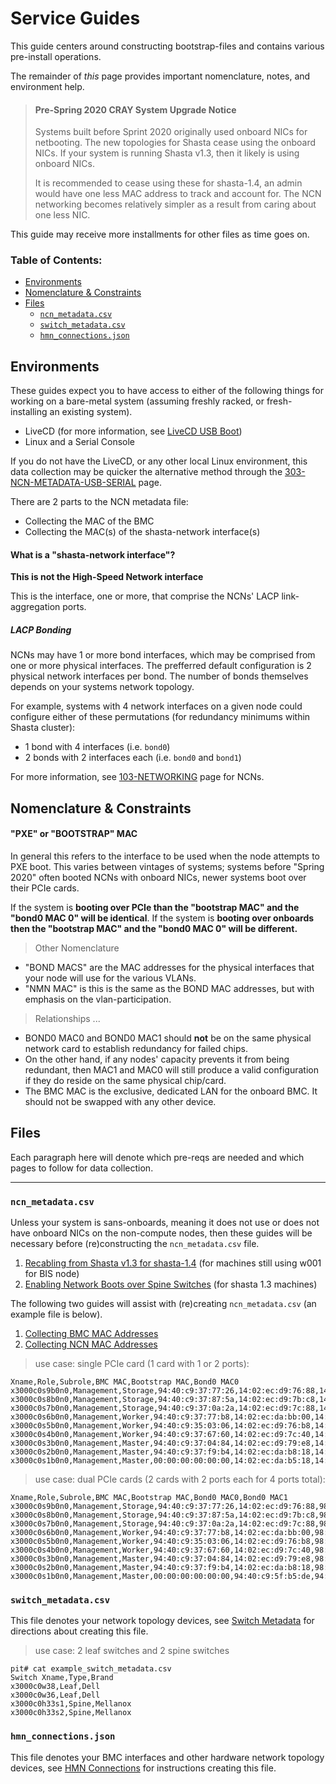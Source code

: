 # Service Guides

This guide centers around constructing bootstrap-files and contains various pre-install operations.

The remainder of _this_ page provides important nomenclature, notes, and environment
help.

>#### Pre-Spring 2020 CRAY System Upgrade Notice
> Systems built before Sprint 2020 originally used onboard NICs for netbooting. The new topologies for Shasta
> cease using the onboard NICs. If your system is running Shasta v1.3, then it likely is using onboard NICs.
>
> It is recommended to cease using these for shasta-1.4, an admin would have one less MAC address to track and account for.
> The NCN networking becomes relatively simpler as a result from caring about one less NIC.

This guide may receive more installments for other files as time goes on.

### Table of Contents:

- [Environments](#environments)
- [Nomenclature & Constraints](#nomenclature--constraints)
- [Files](#files)
    - [`ncn_metadata.csv`](#ncn_metadatacsv)
    - [`switch_metadata.csv`](#switch_metadatacsv)
    - [`hmn_connections.json`](#hmn_connectionsjson)

## Environments

These guides expect you to have access to either of the following things for working on a bare-metal
system (assuming freshly racked, or fresh-installing an existing system).

- LiveCD (for more information, see [LiveCD USB Boot](003-CSM-USB-LIVECD.md))
- Linux and a Serial Console

If you do not have the LiveCD, or any other local Linux environment, this data collection
may be quicker the alternative method through the [303-NCN-METADATA-USB-SERIAL](303-NCN-METADATA-USB-SERIAL.md) page.

There are 2 parts to the NCN metadata file:
- Collecting the MAC of the BMC
- Collecting the MAC(s) of the shasta-network interface(s)

#### What is a "shasta-network interface"?

**This is not the High-Speed Network interface**

This is the interface, one or more, that comprise the NCNs' LACP link-aggregation ports.

##### LACP Bonding
NCNs may have 1 or more bond interfaces, which may be comprised from one or more physical interfaces. The
prefferred default configuration is 2 physical network interfaces per bond. The number 
of bonds themselves depends on your systems network topology.

For example, systems with 4 network interfaces on a given node could configure either of these
permutations (for redundancy minimums within Shasta cluster):
- 1 bond with 4 interfaces (i.e. `bond0`)
- 2 bonds with 2 interfaces each (i.e. `bond0` and `bond1`)

For more information, see [103-NETWORKING](103-NCN-NETWORKING.md) page for NCNs.

## Nomenclature & Constraints

#### "PXE" or "BOOTSTRAP" MAC

In general this refers to the interface to be used when the node attempts to PXE boot. This varies between vintages
of systems; systems before "Spring 2020" often booted NCNs with onboard NICs, newer systems boot over their PCIe cards.

If the system is **booting over PCIe than the "bootstrap MAC" and the "bond0 MAC 0" will be identical**. If the 
system is **booting over onboards then the "bootstrap MAC" and the "bond0 MAC 0" will be different.**

> Other Nomenclature
- "BOND MACS" are the MAC addresses for the physical interfaces that your node will use for the various VLANs.
- "NMN MAC" is this is the same as the BOND MAC addresses, but with emphasis on the vlan-participation.
> Relationships ...
- BOND0 MAC0 and BOND0 MAC1 should **not** be on the same physical network card to establish redundancy for failed chips.
- On the other hand, if any nodes' capacity prevents it from being redundant, then MAC1 and MAC0 will still produce a valid configuration if they do reside on the same physical chip/card.
- The BMC MAC is the exclusive, dedicated LAN for the onboard BMC. It should not be swapped with any other device.

## Files

Each paragraph here will denote which pre-reqs are needed and which pages to follow 
for data collection.

--- 

### `ncn_metadata.csv`

Unless your system is sans-onboards, meaning it does not use or does not have onboard NICs on the non-compute nodes, then these guides will be necessary before (re)constructing the `ncn_metadata.csv` file.
1. [Recabling from Shasta v1.3 for shasta-1.4](309-MOVE-SITE-CONNECTIONS.md) (for machines still using w001 for BIS node)
2. [Enabling Network Boots over Spine Switches](304-NCN-PCIE-NET-BOOT-AND-RE-CABLE.md) (for shasta 1.3 machines)

The following two guides will assist with (re)creating `ncn_metadata.csv` (an example file is below).

1. [Collecting BMC MAC Addresses](301-NCN-METADATA-BMC.md)
2. [Collecting NCN MAC Addresses](302-NCN-METADATA-BONDX.md)

> use case: single PCIe card (1 card with 1 or 2 ports):
```
Xname,Role,Subrole,BMC MAC,Bootstrap MAC,Bond0 MAC0
x3000c0s9b0n0,Management,Storage,94:40:c9:37:77:26,14:02:ec:d9:76:88,14:02:ec:d9:76:89
x3000c0s8b0n0,Management,Storage,94:40:c9:37:87:5a,14:02:ec:d9:7b:c8,14:02:ec:d9:7b:c9
x3000c0s7b0n0,Management,Storage,94:40:c9:37:0a:2a,14:02:ec:d9:7c:88,14:02:ec:d9:7c:89
x3000c0s6b0n0,Management,Worker,94:40:c9:37:77:b8,14:02:ec:da:bb:00,14:02:ec:da:bb:01
x3000c0s5b0n0,Management,Worker,94:40:c9:35:03:06,14:02:ec:d9:76:b8,14:02:ec:d9:76:b9
x3000c0s4b0n0,Management,Worker,94:40:c9:37:67:60,14:02:ec:d9:7c:40,14:02:ec:d9:7c:41
x3000c0s3b0n0,Management,Master,94:40:c9:37:04:84,14:02:ec:d9:79:e8,14:02:ec:d9:79:e9
x3000c0s2b0n0,Management,Master,94:40:c9:37:f9:b4,14:02:ec:da:b8:18,14:02:ec:da:b8:19
x3000c0s1b0n0,Management,Master,00:00:00:00:00:00,14:02:ec:da:b5:18,14:02:ec:da:b5:d9
```
> use case: dual PCIe cards (2 cards with 2 ports each for 4 ports total):
```
Xname,Role,Subrole,BMC MAC,Bootstrap MAC,Bond0 MAC0,Bond0 MAC1
x3000c0s9b0n0,Management,Storage,94:40:c9:37:77:26,14:02:ec:d9:76:88,98:40:c9:d9:76:88
x3000c0s8b0n0,Management,Storage,94:40:c9:37:87:5a,14:02:ec:d9:7b:c8,98:40:c9:d9:7b:c8
x3000c0s7b0n0,Management,Storage,94:40:c9:37:0a:2a,14:02:ec:d9:7c:88,98:40:c9:d9:7c:88
x3000c0s6b0n0,Management,Worker,94:40:c9:37:77:b8,14:02:ec:da:bb:00,98:40:c8:da:bb:00
x3000c0s5b0n0,Management,Worker,94:40:c9:35:03:06,14:02:ec:d9:76:b8,98:40:c9:d9:76:b8
x3000c0s4b0n0,Management,Worker,94:40:c9:37:67:60,14:02:ec:d9:7c:40,98:40:c9:d9:7c:40
x3000c0s3b0n0,Management,Master,94:40:c9:37:04:84,14:02:ec:d9:79:e8,98:40:c9:d9:79:e8
x3000c0s2b0n0,Management,Master,94:40:c9:37:f9:b4,14:02:ec:da:b8:18,98:40:c9:da:b8:18
x3000c0s1b0n0,Management,Master,00:00:00:00:00:00,94:40:c9:5f:b5:de,94:40:c9:5f:b5:de
```

### `switch_metadata.csv`

This file denotes your network topology devices, see [Switch Metadata](305-SWITCH-METADATA.md) for 
directions about creating this file. 

> use case: 2 leaf switches and 2 spine switches
```
pit# cat example_switch_metadata.csv
Switch Xname,Type,Brand
x3000c0w38,Leaf,Dell
x3000c0w36,Leaf,Dell
x3000c0h33s1,Spine,Mellanox
x3000c0h33s2,Spine,Mellanox
```


### `hmn_connections.json`

This file denotes your BMC interfaces and other hardware network topology devices, see [HMN Connections](307-HMN-CONNECTIONS.md) for
instructions creating this file. 

[1]: https://stash.us.cray.com/projects/MTL/repos/cray-pre-install-toolkit/browse
[2]: https://stash.us.cray.com/projects/MTL/repos/cray-site-init/browse
[3]: https://stash.us.cray.com/projects/MTL/repos/ipxe/browse
